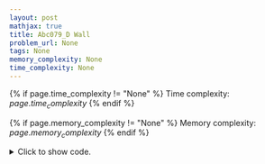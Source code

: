```yaml
---
layout: post
mathjax: true
title: Abc079_D Wall
problem_url: None
tags: None
memory_complexity: None
time_complexity: None
---
```




{% if page.time_complexity != "None" %}
Time complexity: ${{ page.time_complexity }}$
{% endif %}

{% if page.memory_complexity != "None" %}
Memory complexity: ${{ page.memory_complexity }}$
{% endif %}

<details>
<summary>
<p style="display:inline">Click to show code.</p>
</summary>
```cpp
{% raw %}
using namespace std;
int const HMAX = 200 + 11;
int const DMAX = 10;
int const INF = 1e9;
int c[DMAX][DMAX], a[HMAX][HMAX], dist[DMAX][DMAX];
void floyd_warshall(void)
{
    for (int i = 0; i < DMAX; i++)
    {
        for (int j = 0; j < DMAX; j++)
        {
            if (i == j)
                dist[i][j] = 0;
            else if (c[i][j])
                dist[i][j] = c[i][j];
            else
                dist[i][j] = INF;
        }
    }
    for (int k = 0; k < DMAX; k++)
    {
        for (int i = 0; i < DMAX; i++)
        {
            for (int j = 0; j < DMAX; j++)
            {
                dist[i][j] = min(dist[i][j], dist[i][k] + dist[k][j]);
            }
        }
    }
}
int main(void)
{
    int h, w, ai;
    cin >> h >> w;
    for (int i = 0; i < 10; ++i)
        for (int j = 0; j < 10; ++j)
            cin >> c[i][j];
    floyd_warshall();
    int ans = 0;
    for (int i = 0; i < h; ++i)
    {
        for (int j = 0; j < w; ++j)
        {
            cin >> ai;
            if (ai == -1 or ai == 1)
                continue;
            ans += dist[ai][1];
        }
    }
    cout << ans << endl;
    return 0;
}

{% endraw %}
```
</details>

